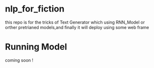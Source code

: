 # nlp_for_fiction
  this repo is for the tricks of Text Generator which using RNN_Model or orther pretrianed models,and finally it will deploy using some web frame 


# Running Model 
  coming soon !
 

